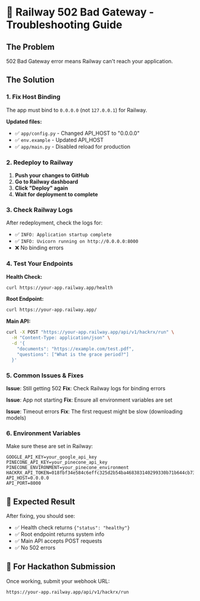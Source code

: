# 🔧 Railway 502 Bad Gateway - Troubleshooting Guide

## The Problem

502 Bad Gateway error means Railway can't reach your application.

## The Solution

### 1. **Fix Host Binding**

The app must bind to `0.0.0.0` (not `127.0.0.1`) for Railway.

**Updated files:**

- ✅ `app/config.py` - Changed API_HOST to "0.0.0.0"
- ✅ `env.example` - Updated API_HOST
- ✅ `app/main.py` - Disabled reload for production

### 2. **Redeploy to Railway**

1. **Push your changes to GitHub**
2. **Go to Railway dashboard**
3. **Click "Deploy" again**
4. **Wait for deployment to complete**

### 3. **Check Railway Logs**

After redeployment, check the logs for:

- ✅ `INFO: Application startup complete`
- ✅ `INFO: Uvicorn running on http://0.0.0.0:8000`
- ❌ No binding errors

### 4. **Test Your Endpoints**

**Health Check:**

```bash
curl https://your-app.railway.app/health
```

**Root Endpoint:**

```bash
curl https://your-app.railway.app/
```

**Main API:**

```bash
curl -X POST "https://your-app.railway.app/api/v1/hackrx/run" \
  -H "Content-Type: application/json" \
  -d '{
    "documents": "https://example.com/test.pdf",
    "questions": ["What is the grace period?"]
  }'
```

### 5. **Common Issues & Fixes**

**Issue**: Still getting 502
**Fix**: Check Railway logs for binding errors

**Issue**: App not starting
**Fix**: Ensure all environment variables are set

**Issue**: Timeout errors
**Fix**: The first request might be slow (downloading models)

### 6. **Environment Variables**

Make sure these are set in Railway:

```
GOOGLE_API_KEY=your_google_api_key
PINECONE_API_KEY=your_pinecone_api_key
PINECONE_ENVIRONMENT=your_pinecone_environment
HACKRX_API_TOKEN=018fbf34e584c6effc325d2b54ba468383140299330b71b644cb73775d410be5
API_HOST=0.0.0.0
API_PORT=8000
```

## 🎯 **Expected Result**

After fixing, you should see:

- ✅ Health check returns `{"status": "healthy"}`
- ✅ Root endpoint returns system info
- ✅ Main API accepts POST requests
- ✅ No 502 errors

## 🚀 **For Hackathon Submission**

Once working, submit your webhook URL:

```
https://your-app.railway.app/api/v1/hackrx/run
```
